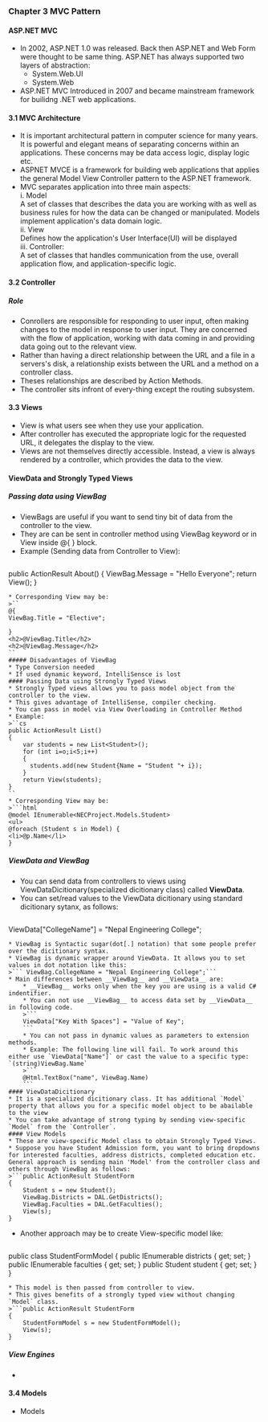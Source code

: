 ### Chapter 3 MVC Pattern
#### ASP.NET MVC 
* In 2002, ASP.NET 1.0 was released. Back then ASP.NET and Web Form were thought to be same thing. ASP.NET has always supported two layers of abstraction:
    * System.Web.UI
    * System.Web
* ASP.NET MVC Introduced in 2007 and became mainstream framework for builidng .NET web applications.

#### 3.1 MVC Architecture
* It is important architectural pattern in computer science for many years. It is powerful and elegant means of separating concerns within an applications. These concerns may be data access logic, display logic etc.
* ASPNET MVCE is a framework for building web applications that applies the general Model View Controller pattern to the ASP.NET framework.
* MVC separates application into three main aspects:  
i. Model  
A set of classes that describes the data you are working with as well as business rules for how the data can be changed or manipulated. Models implement application's data domain logic.  
ii. View  
Defines how the application's User Interface(UI) will be displayed  
iii. Controller:  
A set of classes that handles communication from the use, overall application flow, and application-specific logic.
#### 3.2 Controller
##### Role
* Conrollers are responsible for responding to user input, often making changes to the model in response to user input. They are concerned with the flow of application, working with data coming in and providing data going out to the relevant view.
* Rather than having a direct relationship between the URL and a file in a servers's disk, a relationship exists between the URL and a method on a controller class. 
* Theses relationships are described by Action Methods.
* The controller sits infront of every-thing except the routing subsystem.
#### 3.3 Views
* View is what users see when they use your application.
* After controller has executed the appropriate logic for the requested URL, it delegates the display to the view.
* Views are not themselves directly accessible. Instead, a view is always rendered by a controller, which provides the data to the view.
#### ViewData and Strongly Typed Views 
##### Passing data using ViewBag 
* ViewBags are useful if you want to send tiny bit of data from the controller to the view.
* They are can be sent in controller method using ViewBag keyword or in View inside @{ } block.
* Example (Sending data from Controller to View):
>```cs
public ActionResult About()
{
ViewBag.Message = "Hello Everyone";
return View();
}
```
* Corresponding View may be:
>``
@{
ViewBag.Title = "Elective";

}
<h2>@ViewBag.Title</h2>
<h2>@ViewBag.Message</h2>
``
##### Disadvantages of ViewBag
* Type Conversion needed
* If used dynamic keyword, IntelliSensce is lost
#### Passing Data using Strongly Typed Views
* Strongly Typed views allows you to pass model object from the controller to the view.
* This gives advantage of IntelliSense, compiler checking.
* You can pass in model via View Overloading in Controller Method
* Example:
>``cs
public ActionResult List()
{
    var students = new List<Student>();
    for (int i=o;i<5;i++)
    {
      students.add(new Student{Name = "Student "+ i});
    }
    return View(students);
}
``
* Corresponding View may be:
>```html
@model IEnumerable<NECProject.Models.Student>
<ul>
@foreach (Student s in Model) {
<li>@p.Name</li>
}
```
##### ViewData and ViewBag
* You can send data from controllers to views using ViewDataDicitionary(specialized dicitionary class) called __ViewData__.
* You can set/read values to the ViewData dicitionary using standard dicitionary sytanx, as follows:
>```cs
ViewData["CollegeName"] = "Nepal Engineering College";
```
* ViewBag is Syntactic sugar(dot[.] notation) that some people prefer over the dicitionary syntax.
* ViewBag is dynamic wrapper around ViewData. It allows you to set values in dot notation like this:
>``` ViewBag.CollegeName = "Nepal Engineering College";```
* Main differences between __ViewBag__ and __ViewData__ are:
    * __ViewBag__ works only when the key you are using is a valid C# indentifier.
    * You can not use __ViewBag__ to access data set by __ViewData__ in following code.
    >```
    ViewData["Key With Spaces"] = "Value of Key";
    ```
    * You can not pass in dynamic values as parameters to extension methods.
    * Example: The following line will fail. To work around this either use `ViewData["Name"]` or cast the value to a specific type: `(string)ViewBag.Name`
    >```
    @Html.TextBox("name", ViewBag.Name)
    ```
#### ViewDataDicitionary
* It is a specialized dicitionary class. It has additional `Model` property that allows you for a specific model object to be abailable to the view
* You can take advantage of strong typing by sending view-specific `Model` from the `Controller`.
#### View Models
* These are view-specific Model class to obtain Strongly Typed Views.
* Suppose you have Student Admission form, you want to bring dropdowns for interested faculties, address districts, completed education etc. General approach is sending main 'Model' from the controller class and others through ViewBag as follows:
>```public ActionResult StudentForm
{
    Student s = new Student();
    ViewBag.Districts = DAL.GetDistricts();
    ViewBag.Faculties = DAL.GetFaculties();
    View(s);
}
```
* Another approach may be to create View-specific model like:
>```
public class StudentFormModel
{
   public IEnumerable<District> districts { get; set; }
   public IEnumerable<Faculty> faculties { get; set; }
   public Student student { get; set; }
}
```
* This model is then passed from controller to view.
* This gives benefits of a strongly typed view without changing `Model` class.
>```public ActionResult StudentForm
{
    StudentFormModel s = new StudentFormModel();
    View(s);
}
```
##### View Engines
* 
#### 3.4 Models
* Models
